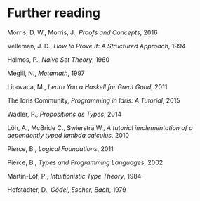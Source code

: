 # Further reading

Morris, D. W., Morris, J., _Proofs and Concepts_, 2016

Velleman, J. D., _How to Prove It: A Structured Approach_, 1994

Halmos, P., _Naive Set Theory_, 1960

Megill, N., _Metamath_, 1997

Lipovaca, M., _Learn You a Haskell for Great Good_, 2011

The Idris Community, _Programming in Idris: A Tutorial_, 2015

Wadler, P., _Propositions as Types_, 2014

L&#246;h, A., McBride C., Swierstra W., _A tutorial implementation of a dependently typed lambda calculus_, 2010

Pierce, B., _Logical Foundations_, 2011

Pierce, B., _Types and Programming Languages_, 2002

Martin-L&#246;f, P., _Intuitionistic Type Theory_, 1984

Hofstadter, D., _G&#246;del, Escher, Bach_, 1979
